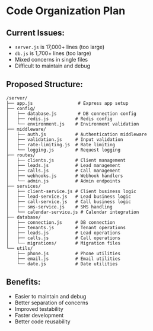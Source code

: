 # Code Organization Plan

## Current Issues:
- `server.js` is 17,000+ lines (too large)
- `db.js` is 1,700+ lines (too large)
- Mixed concerns in single files
- Difficult to maintain and debug

## Proposed Structure:

```
/server/
├── app.js                 # Express app setup
├── config/
│   ├── database.js        # DB connection config
│   ├── redis.js          # Redis config
│   └── environment.js    # Environment validation
├── middleware/
│   ├── auth.js           # Authentication middleware
│   ├── validation.js     # Input validation
│   ├── rate-limiting.js  # Rate limiting
│   └── logging.js        # Request logging
├── routes/
│   ├── clients.js        # Client management
│   ├── leads.js          # Lead management
│   ├── calls.js          # Call management
│   ├── webhooks.js       # Webhook handlers
│   └── admin.js          # Admin endpoints
├── services/
│   ├── client-service.js # Client business logic
│   ├── lead-service.js   # Lead business logic
│   ├── call-service.js   # Call business logic
│   ├── sms-service.js    # SMS handling
│   └── calendar-service.js # Calendar integration
├── database/
│   ├── connection.js     # DB connection
│   ├── tenants.js        # Tenant operations
│   ├── leads.js          # Lead operations
│   ├── calls.js          # Call operations
│   └── migrations/       # Migration files
└── utils/
    ├── phone.js          # Phone utilities
    ├── email.js          # Email utilities
    └── date.js           # Date utilities
```

## Benefits:
- Easier to maintain and debug
- Better separation of concerns
- Improved testability
- Faster development
- Better code reusability




